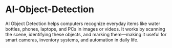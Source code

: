 # AI-Object-Detection
AI Object Detection helps computers recognize everyday items like water bottles, phones, laptops, and PCs in images or videos. It works by scanning the scene, identifying these objects, and marking them—making it useful for smart cameras, inventory systems, and automation in daily life.
